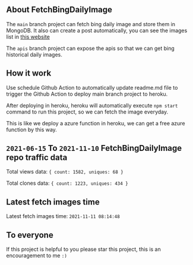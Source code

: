 ## About FetchBingDailyImage

The `main` branch project can fetch bing daily image and store them in MongoDB.
It also can create a post automatically, you can see the images list in [this website](https://oursalbum.netlify.app)

The `apis` branch project can expose the apis so that we can get bing historical daily images.

## How it work

Use schedule Github Action to automatically update readme.md file to trigger the Github Action to deploy main branch project to heroku.

After deploying in heroku, heroku will automatically execute `npm start` command to run this project, so we can fetch the image everyday.

This is like we deploy a azure function in heroku, we can get a free azure function by this way.

## `2021-06-15` To `2021-11-10` FetchBingDailyImage repo traffic data

Total views data: `{ count: 1582, uniques: 68 }`

Total clones data: `{ count: 1223, uniques: 434 }`

## Latest fetch images time

Latest fetch images time: `2021-11-11 08:14:48`

## To everyone

If this project is helpful to you please star this project, this is an encouragement to me `:)`



